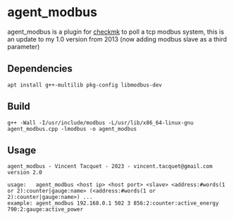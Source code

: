 # agent_modbus

agent_modbus is a plugin for [checkmk](https://checkmk.com/) to poll a tcp modbus system, this is an update to my 1.0 version from 2013 (now adding modbus slave as a third parameter)


## Dependencies
```
apt install g++-multilib pkg-config libmodbus-dev
```

## Build
```
g++ -Wall -I/usr/include/modbus -L/usr/lib/x86_64-linux-gnu agent_modbus.cpp -lmodbus -o agent_modbus
```

## Usage
```
agent_modbus - Vincent Tacquet - 2023 - vincent.tacquet@gmail.com
version 2.0

usage:   agent_modbus <host ip> <host port> <slave> <address:#words(1 or 2):counter|gauge:name> (<address:#words(1 or 2):counter|gauge:name>) ...
example: agent_modbus 192.168.0.1 502 3 856:2:counter:active_energy 790:2:gauge:active_power
```
